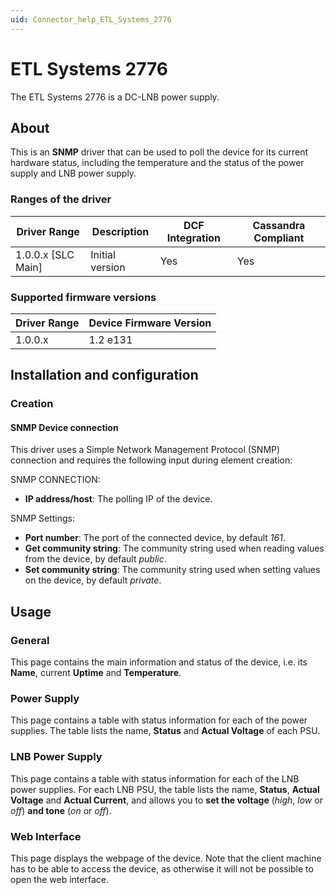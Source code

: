 ```yaml
---
uid: Connector_help_ETL_Systems_2776
---
```


# ETL Systems 2776

The ETL Systems 2776 is a DC-LNB power supply.

## About

This is an **SNMP** driver that can be used to poll the device for its current hardware status, including the temperature and the status of the power supply and LNB power supply.

### Ranges of the driver

| **Driver Range**     | **Description** | **DCF Integration** | **Cassandra Compliant** |
|----------------------|-----------------|---------------------|-------------------------|
| 1.0.0.x \[SLC Main\] | Initial version | Yes                 | Yes                     |

### Supported firmware versions

| **Driver Range** | **Device Firmware Version** |
|------------------|-----------------------------|
| 1.0.0.x          | 1.2 e131                    |

## Installation and configuration

### Creation

#### SNMP Device connection

This driver uses a Simple Network Management Protocol (SNMP) connection and requires the following input during element creation:

SNMP CONNECTION:

- **IP address/host**: The polling IP of the device.

SNMP Settings:

- **Port number**: The port of the connected device, by default *161*.
- **Get community string**: The community string used when reading values from the device, by default *public*.
- **Set community string**: The community string used when setting values on the device, by default *private*.

## Usage

### General

This page contains the main information and status of the device, i.e. its **Name**, current **Uptime** and **Temperature**.

### Power Supply

This page contains a table with status information for each of the power supplies. The table lists the name, **Status** and **Actual Voltage** of each PSU.

### LNB Power Supply

This page contains a table with status information for each of the LNB power supplies. For each LNB PSU, the table lists the name, **Status**, **Actual Voltage** and **Actual Current**, and allows you to **set the voltage** (*high*, *low* or *off*) **and tone** (*on* or *off*).

### Web Interface

This page displays the webpage of the device. Note that the client machine has to be able to access the device, as otherwise it will not be possible to open the web interface.
